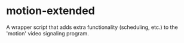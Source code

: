 # motion-extended
A wrapper script that adds extra functionality (scheduling, etc.) to the 'motion' video signaling program.

